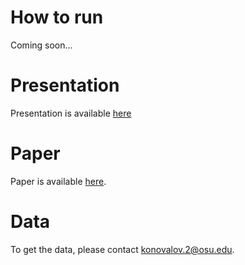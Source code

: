 # How to run
Coming soon...

# Presentation
Presentation is available [here](https://www.slideshare.net/AlexanderKonovalov13/learning-event-extractors-from-knowledge-base-revisions)

# Paper
Paper is available [here](http://papers.www2017.com.au.s3-website-ap-southeast-2.amazonaws.com/proceedings/p1007.pdf).

# Data
To get the data, please contact konovalov.2@osu.edu.
